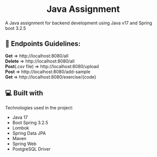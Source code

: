 <h1 align="center" id="title">Java Assignment</h1>

<p id="description">A Java assignment for backend development using Java v17 and Spring boot 3.2.5</p>

  
<h2>🍰 Endpoints Guidelines:</h2>

<b>Get</b> => http://localhost:8080/all <br/>
<b>Delete</b> => http://localhost:8080/all <br/>
<b>Post</b>(.csv file) => http://localhost:8080/upload <br/>
<b>Post</b> => http://localhost:8080/add-sample <br/>
<b>Get </b> => http://localhost:8080/exercise/{code}


<h2>💻 Built with</h2>

Technologies used in the project:

*   Java 17
*   Boot Spring 3.2.5
*   Lombok
*   Spring Data JPA
*   Maven
*   Spring Web
*   PostgreSQL Driver
